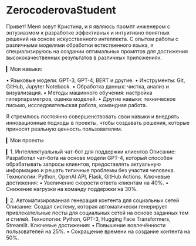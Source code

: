 # ZerocoderovaStudent
Привет! Меня зовут Кристина, и я являюсь промпт инженером с энтузиазмом к разработке эффективных и интуитивно понятных решений на основе искусственного интеллекта. С опытом работы с различными моделями обработки естественного языка, я специализируюсь на создании оптимальных промптов для достижения высококачественных результатов в различных приложениях.

▎Мои навыки:

• Языковые модели: GPT-3, GPT-4, BERT и другие.
• Инструменты: Git, GitHub, Jupyter Notebook.
• Обработка данных: чистка, анализ и визуализация.
• Методы машинного обучения: настройка гиперпараметров, оценка моделей.
• Другие навыки: техническое письмо, исследовательская работа, командная работа.

Я стремлюсь постоянно совершенствовать свои навыки и внедрять инновационные подходы в проекты, чтобы создавать решения, которые приносят реальную ценность пользователям.

▎Мои проекты

▎1. Интеллектуальный чат-бот для поддержки клиентов
Описание: Разработал чат-бота на основе модели GPT-4, который способен обрабатывать запросы клиентов, предоставлять актуальную информацию и решать типичные проблемы без участия человека.
Технологии: Python, OpenAI API, Flask, GitHub Actions.
Ключевые достижения:
• Увеличение скорости ответа клиентам на 40%.
• Снижение нагрузки на команду поддержки на 30%.

▎2. Автоматизированная генерация контента для социальных сетей
Описание: Создал систему, которая автоматически генерирует привлекательные посты для социальных сетей на основе заданных тем и стилей.
Технологии: Python, GPT-3, Hugging Face Transformers, Streamlit.
Ключевые достижения:
• Повышение вовлечённости пользователей на 25%.
• Сокращение времени на создание контента на 50%.
